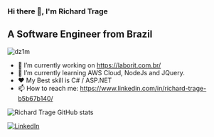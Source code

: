 ### Hi there 👋, I'm Richard Trage
## A Software Engineer from Brazil
<p align="left"> <img src="https://komarev.com/ghpvc/?username=dz1m" alt="dz1m" /> </p>

<!--
**DZ1M/DZ1M** is a ✨ _special_ ✨ repository because its `README.md` (this file) appears on your GitHub profile.

Here are some ideas to get you started:
-->

- 🔭 I’m currently working on https://laborit.com.br/
- 🌱 I’m currently learning AWS Cloud, NodeJs and JQuery.
- :heart: My Best skill is C# / ASP.NET
- 📫 How to reach me: https://www.linkedin.com/in/richard-trage-b5b67b140/


![Richard Trage GitHub stats](https://github-readme-stats.vercel.app/api?username=dz1m&count_private=true&show_icons=true&theme=tokyonight)


[![LinkedIn](https://img.shields.io/badge/richard-trage-b5b67b140?logo=linkedin&style=for-the-badge&logoColor=0077B5)](https://www.linkedin.com/in/richard-trage-b5b67b140/)
